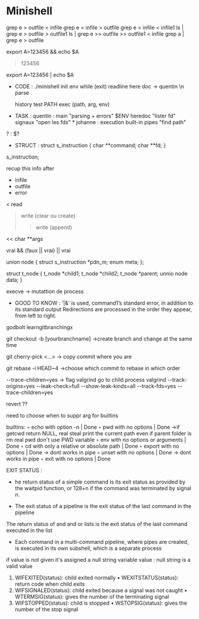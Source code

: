 # Minishell

grep e > outfile < infile
grep e < infile > outfile
grep e < infile < infile1
ls | grep e > outfile > outfile1
ls | grep e >> outfile >> outfile1
< infile grep a | grep e > outfile

export A=123456 && echo $A
>123456

export A=123456 | echo $A
>

- CODE : 
./minishell
init env
while (exit)
	readline		here doc -> quentin
	\n
	parse

	history
	test PATH
	exec (path, arg, env)


- TASK :
quentin : main "parsing + errors" $ENV heredoc "lister fd" signaux "open les fds" *
johanne : execution built-in pipes "find path"

? : $?


- STRUCT :
struct s_instruction
{
	char **command;
	char **fd;
}

s_instruction;

recup this info after 
- infile
- outfile
- error

< read
>write (clear ou create)
>>write (append)

<< char **args


vrai && (faux || vrai) || vrai

union node
{
	struct s_instruction	*pdn_m;
	enum		meta;
};

struct	t_node
{
	t_node	*child1;
	t_node	*child2;
	t_node	*parent;
	unnio node	data;
}

execve -> mutattion de process


- GOOD TO KNOW :
‘|&’ is used, command1’s standard error, in addition to its standard output
Redirections are processed in the order they appear, from left to right. 

godbolt
learngitbranchingx

git checkout -b [yourbranchname] ->create branch and change at the same time

git cherry-pick <Commit1> <Commit2> <...>		-> copy commit where you are

git rebase -i HEAD~4 ->choose which commit to rebase in which order

--trace-children=yes -> flag valgrind go to child process
valgrind --track-origins=yes --leak-check=full --show-leak-kinds=all --track-fds=yes --trace-children=yes

revert ??

need to choose when to suppr arg for builtins

builtins:
◦ echo with option -n							|	Done
◦ pwd with no options							|	Done	->if getcwd return NULL, real steal print the current path even if parent folder is rm
																real pwd don't use PWD variable
◦ env with no options or arguments				|	Done
◦ cd with only a relative or absolute path		|	Done
◦ export with no options						|	Done	-> dont works in pipe
◦ unset with no options							|	Done	-> dont works in pipe
◦ exit with no options							|	Done


EXIT STATUS :
- he return status of a simple command is its exit status as provided by the waitpid function, or 128+n if the command was terminated by signal n.

- The exit status of a pipeline is the exit status of the last command in the pipeline

The return status of and and or lists is the exit status of the last command executed in the list


- Each command in a multi-command pipeline, where pipes are created, is executed in its own subshell, which is a separate process


if value is not given it's assigned a null string
variable value : null string is a valid value





1. WIFEXITED(status): child exited normally 
• WEXITSTATUS(status): return code when child exits
2. WIFSIGNALED(status): child exited because a signal was not caught 
• WTERMSIG(status): gives the number of the terminating signal
3. WIFSTOPPED(status): child is stopped 
• WSTOPSIG(status): gives the number of the stop signal
